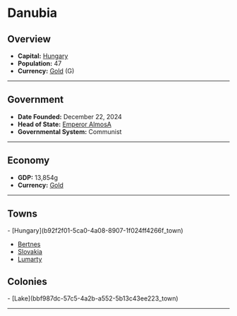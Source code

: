<!--UNDEDITED FILE, remove this entire line if this file has been edited!-->
# <!--NAME-->Danubia<!--NAME-->

## Overview

- **Capital:** <!--CAPITAL_LINK-->[Hungary](b92f2f01-5ca0-4a08-8907-1f024ff4266f_town)<!--CAPITAL_LINK-->
- **Population:** <!--POPULATION-->47<!--POPULATION-->
- **Currency:** <!--CURRENCY_LINK-->[Gold](Gold_currency)<!--CURRENCY_LINK--> (<!--CURRENCY_ABV-->G<!--CURRENCY_ABV-->)

---

## Government

- **Date Founded:** <!--FOUNDED-->December 22, 2024<!--FOUNDED-->
- **Head of State:** <!--LEADER_TITLE_LINK-->[Emperor AlmosA](AlmosA_user)<!--LEADER_TITLE_LINK-->
- **Governmental System:** <!--GOVERNMENT-->Communist<!--GOVERNMENT-->

---

## Economy

- **GDP:** <!--GDP-->13,854g<!--GDP-->
- **Currency:** <!--CURRENCY_LINK-->[Gold](Gold_currency)<!--CURRENCY_LINK-->

---

## Towns

<!--TOWNS-->- [Hungary](b92f2f01-5ca0-4a08-8907-1f024ff4266f_town)
- [Bertnes](ca8cf405-c542-4eea-81c4-c50f8c0e9379_town)
- [Slovakia](0285a3b4-e5c0-450a-ad3e-c1a8b041a9b6_town)
- [Lumarty](c22491aa-bf5c-4598-94ff-8e8104c0c342_town)<!--TOWNS-->

## Colonies

<!--COLONIES-->- [Lake](bbf987dc-57c5-4a2b-a552-5b13c43ee223_town)<!--COLONIES-->

---